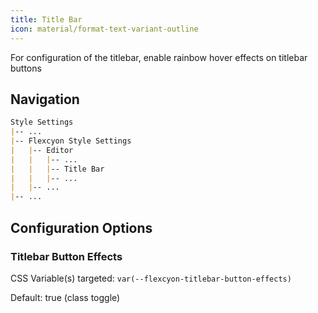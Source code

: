 ```yaml
---
title: Title Bar
icon: material/format-text-variant-outline
---
```


For configuration of the titlebar, enable rainbow hover effects on titlebar buttons

## Navigation
```md
Style Settings
|-- ...
|-- Flexcyon Style Settings
|   |-- Editor
|   |   |-- ...
|   |   |-- Title Bar
|   |   |-- ...
|   |-- ...
|-- ...
```

## Configuration Options

### Titlebar Button Effects
CSS Variable(s) targeted: `var(--flexcyon-titlebar-button-effects)`

Default: true (class toggle)